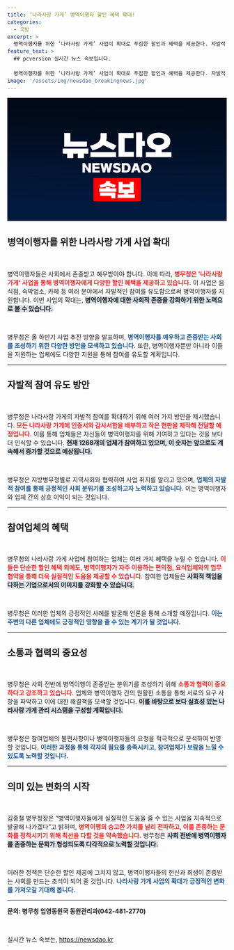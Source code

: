 ```yaml
---
title: ‘나라사랑 가게’ 병역이행자 할인 혜택 확대!
categories:
  - 국방
excerpt: >
  병역이행자를 위한 ‘나라사랑 가게’ 사업이 확대로 푸짐한 할인과 혜택을 제공한다. 자발적 참여를 유도하기 위해 인증서와 감사 서한을 배포하며, 기업의 자긍심을 높이고 지역사회로의 연결을 강화할 계획이다. 병역의 가치를 존중하는 사회를 위해 당신의 참여가 필요합니다!
feature_text: >
  ## pcversion 실시간 뉴스 속보입니다.

  병역이행자를 위한 ‘나라사랑 가게’ 사업이 확대로 푸짐한 할인과 혜택을 제공한다. 자발적 참여를 유도하기 위해 인증서와 감사 서한을 배포하며, 기업의 자긍심을 높이고 지역사회로의 연결을 강화할 계획이다. 병역의 가치를 존중하는 사회를 위해 당신의 참여가 필요합니다!
image: '/assets/img/newsdao_breakingnews.jpg'
---
```


<p><img src="/assets/img/newsdao_breakingnews.jpg" alt="pcversion 속보" /></p>

<h2 data-ke-size="size26">병역이행자를 위한 나라사랑 가게 사업 확대</h2>

<p data-ke-size="size16">&nbsp;</p>

<p>병역이행자들은 사회에서 존중받고 예우받아야 합니다. 이에 따라, <b><span style="color: #ee2323;">병무청은 '나라사랑 가게' 사업을 통해 병역이행자에게 다양한 할인 혜택을 제공하고 있습니다.</span></b> 이 사업은 음식점, 숙박업소, 카페 등 여러 분야에서 자발적인 참여를 유도함으로써 병역이행자를 지원합니다. 이번 사업의 확대는, <b><span style="background-color: #21538527;">병역이행자에 대한 사회적 존중을 강화하기 위한 노력으로 볼 수 있습니다.</span></b></p>

<p data-ke-size="size16">&nbsp;</p>

<p>병무청은 올 하반기 사업 추진 방향을 발표하며, <b><span style="color: #1a5490;">병역이행자를 예우하고 존중받는 사회를 조성하기 위한 다양한 방안을 모색하고 있습니다.</span></b> 또한, 병역이행자뿐만 아니라 이들을 지원하는 업체에도 다양한 지원을 통해 참여를 유도할 계획입니다. </p>

<hr>

<h2 data-ke-size="size26">자발적 참여 유도 방안</h2>

<p data-ke-size="size16">&nbsp;</p>

<p>병무청은 나라사랑 가게의 자발적 참여를 확대하기 위해 여러 가지 방안을 제시했습니다. <b><span style="color: #ee2323;">모든 나라사랑 가게에 인증서와 감사서한을 배부하고 작은 현판을 제작해 전달할 예정입니다.</span></b> 이를 통해 업체들은 자신들이 병역이행자를 위해 기여하고 있다는 것을 보다 더 인식할 수 있습니다. <b><span style="background-color: #21538527;">현재 1268개의 업체가 참여하고 있으며, 이 숫자는 앞으로도 계속해서 증가할 것으로 예상됩니다.</span></b></p>

<p data-ke-size="size16">&nbsp;</p>

<p>병무청은 지방병무청별로 지역사회와 협력하여 사업 취지를 알리고 있으며, <b><span style="color: #1a5490;">업체의 자발적 참여를 통해 긍정적인 사회 분위기를 조성하고자 노력하고 있습니다.</span></b> 이는 병역이행자와 업체 간의 상호 이익이 되는 것입니다.</p>

<hr>

<h2 data-ke-size="size26">참여업체의 혜택</h2>

<p data-ke-size="size16">&nbsp;</p>

<p>병무청의 나라사랑 가게 사업에 참여하는 업체는 여러 가지 혜택을 누릴 수 있습니다. <b><span style="color: #ee2323;">이들은 단순한 할인 혜택 외에도, 병역이행자가 자주 이용하는 편의점, 요식업체와의 업무협약을 통해 더욱 실질적인 도움을 제공할 수 있습니다.</span></b> 참여한 업체들은 <b><span style="background-color: #21538527;">사회적 책임을 다하는 기업으로서의 이미지를 강화할 수 있습니다.</span></b></p>

<p data-ke-size="size16">&nbsp;</p>

<p>병무청은 이러한 업체의 긍정적인 사례를 발굴해 언론을 통해 소개할 예정입니다. <b><span style="color: #1a5490;">이는 주변의 다른 업체에도 긍정적인 영향을 줄 수 있는 계기가 될 것입니다.</span></b></p>

<hr>

<h2 data-ke-size="size26">소통과 협력의 중요성</h2>

<p data-ke-size="size16">&nbsp;</p>

<p>병무청은 사회 전반에 병역이행이 존중받는 분위기를 조성하기 위해 <b><span style="color: #ee2323;">소통과 협력이 중요하다고 강조하고 있습니다.</span></b> 업체와 병역이행자 간의 원활한 소통을 통해 서로의 요구 사항을 파악하고 이에 대한 해결책을 모색할 것입니다. <b><span style="background-color: #21538527;">이를 바탕으로 보다 실효성 있는 나라사랑 가게 관리 시스템을 구성할 계획입니다.</span></b></p>

<p data-ke-size="size16">&nbsp;</p>

<p>병무청은 참여업체의 불편사항이나 병역이행자들의 요청을 적극적으로 분석하여 반영할 것입니다. <b><span style="color: #1a5490;">이러한 과정을 통해 각자의 필요를 충족시키고, 참여업체가 보람을 느낄 수 있도록 노력할 것입니다.</span></b> </p>

<hr>

<h2 data-ke-size="size26">의미 있는 변화의 시작</h2>

<p data-ke-size="size16">&nbsp;</p>

<p>김종철 병무청장은 “병역이행자들에게 실질적인 도움을 줄 수 있는 사업을 지속적으로 발굴해 나가겠다”고 밝히며, <b><span style="color: #ee2323;">병역이행의 숭고한 가치를 널리 전파하고, 이를 존중하는 문화를 정착시키기 위해 최선을 다할 것을 약속했습니다.</span></b> 병무청은 <b><span style="background-color: #21538527;">사회 전반에 병역이행자를 존중하는 문화가 형성되도록 다각적으로 노력할 것입니다.</span></b></p>

<p data-ke-size="size16">&nbsp;</p>

<p>이러한 정책은 단순한 할인 제공에 그치지 않고, 병역이행자들의 헌신과 희생이 존중받는 사회를 만드는 초석이 되어 줄 것입니다. <b><span style="color: #1a5490;">나라사랑 가게 사업의 확대가 긍정적인 변화를 가져오길 기대해 봅니다.</span></b></p>

<hr>

<p><tr>
   <td style="text-align: center; height: 17px;"><b>문의: 병무청 입영동원국 동원관리과(042-481-2770)</b></td>
</tr></p>

<p data-ke-size="size16">&nbsp;</p>
실시간 뉴스 속보는, <a href="https://newsdao.kr" rel="dofollow">https://newsdao.kr</a>


